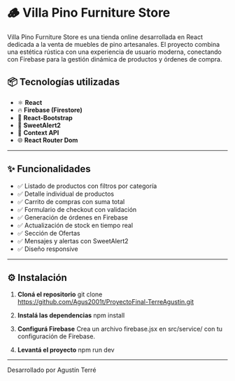 # 🪵 Villa Pino Furniture Store

Villa Pino Furniture Store es una tienda online desarrollada en React dedicada a la venta de muebles de pino artesanales. El proyecto combina una estética rústica con una experiencia de usuario moderna, conectando con Firebase para la gestión dinámica de productos y órdenes de compra.

## 📦 Tecnologías utilizadas

- ⚛️ **React**
- 🔥 **Firebase (Firestore)**
- 🎨 **React-Bootstrap**
- 🍭 **SweetAlert2**
- 🛒 **Context API**
- 🌐 **React Router Dom**

---

## ✨ Funcionalidades

- ✅ Listado de productos con filtros por categoría
- ✅ Detalle individual de productos
- ✅ Carrito de compras con suma total
- ✅ Formulario de checkout con validación
- ✅ Generación de órdenes en Firebase
- ✅ Actualización de stock en tiempo real
- ✅ Sección de Ofertas
- ✅ Mensajes y alertas con SweetAlert2
- ✅ Diseño responsive

---

## ⚙️ Instalación

1. **Cloná el repositorio**
git clone https://github.com/Agus2001t/ProyectoFinal-TerreAgustin.git

2. **Instalá las dependencias**
npm install

3. **Configurá Firebase**
Crea un archivo firebase.jsx en src/service/ con tu configuración de Firebase.

4. **Levantá el proyecto**
npm run dev

---

Desarrollado por Agustín Terré
